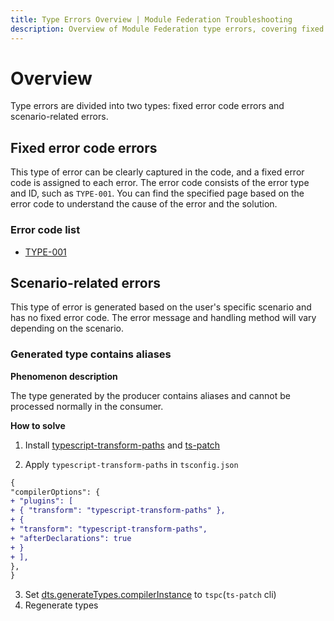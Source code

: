 ```yaml
---
title: Type Errors Overview | Module Federation Troubleshooting
description: Overview of Module Federation type errors, covering fixed error codes and scenario-specific issues like type aliases.
---
```


# Overview

Type errors are divided into two types: fixed error code errors and scenario-related errors.

## Fixed error code errors

This type of error can be clearly captured in the code, and a fixed error code is assigned to each error. The error code consists of the error type and ID, such as `TYPE-001`. You can find the specified page based on the error code to understand the cause of the error and the solution.

### Error code list

* [TYPE-001](./TYPE-001)

## Scenario-related errors

This type of error is generated based on the user's specific scenario and has no fixed error code. The error message and handling method will vary depending on the scenario.

### Generated type contains aliases

**Phenomenon description**

The type generated by the producer contains aliases and cannot be processed normally in the consumer.

**How ​​to solve**

1. Install [typescript-transform-paths](https://www.npmjs.com/package/typescript-transform-paths) and [ts-patch](https://www.npmjs.com/package/ts-patch)

2. Apply `typescript-transform-paths` in `tsconfig.json`

```diff
{
"compilerOptions": {
+ "plugins": [
+ { "transform": "typescript-transform-paths" },
+ {
+ "transform": "typescript-transform-paths",
+ "afterDeclarations": true
+ }
+ ],
},
}
```

3. Set [dts.generateTypes.compilerInstance](../../../configure/dts#compilerinstance) to `tspc`(`ts-patch` cli) 
4. Regenerate types